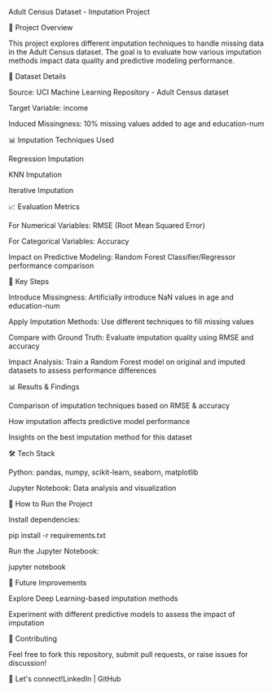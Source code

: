 Adult Census Dataset - Imputation Project

📌 Project Overview

This project explores different imputation techniques to handle missing data in the Adult Census dataset. The goal is to evaluate how various imputation methods impact data quality and predictive modeling performance.

📂 Dataset Details

Source: UCI Machine Learning Repository - Adult Census dataset

Target Variable: income

Induced Missingness: 10% missing values added to age and education-num

📊 Imputation Techniques Used

Regression Imputation

KNN Imputation

Iterative Imputation

📈 Evaluation Metrics

For Numerical Variables: RMSE (Root Mean Squared Error)

For Categorical Variables: Accuracy

Impact on Predictive Modeling: Random Forest Classifier/Regressor performance comparison

🔬 Key Steps

Introduce Missingness: Artificially introduce NaN values in age and education-num

Apply Imputation Methods: Use different techniques to fill missing values

Compare with Ground Truth: Evaluate imputation quality using RMSE and accuracy

Impact Analysis: Train a Random Forest model on original and imputed datasets to assess performance differences

📊 Results & Findings

Comparison of imputation techniques based on RMSE & accuracy

How imputation affects predictive model performance

Insights on the best imputation method for this dataset

🛠️ Tech Stack

Python: pandas, numpy, scikit-learn, seaborn, matplotlib

Jupyter Notebook: Data analysis and visualization

🚀 How to Run the Project


Install dependencies:

pip install -r requirements.txt

Run the Jupyter Notebook:

jupyter notebook

📌 Future Improvements

Explore Deep Learning-based imputation methods

Experiment with different predictive models to assess the impact of imputation

🤝 Contributing

Feel free to fork this repository, submit pull requests, or raise issues for discussion!

📩 Let's connect!LinkedIn | GitHub

